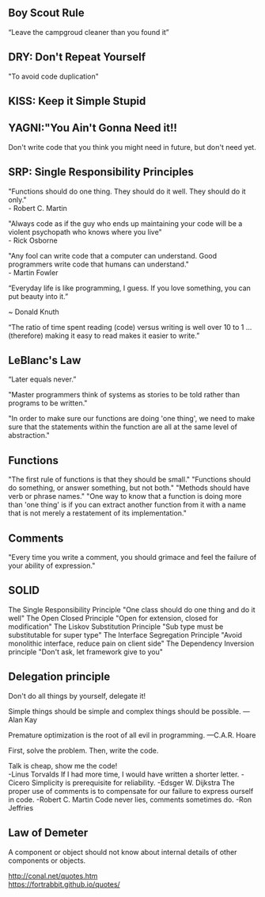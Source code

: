 Boy Scout Rule
---
“Leave the campgroud cleaner than you found it”

DRY: Don't Repeat Yourself 
---
"To avoid code duplication"

KISS: Keep it Simple Stupid
---

YAGNI:"You Ain't Gonna Need it!!
---
Don't write code that you think you might need in future, but don't need yet.

SRP: Single Responsibility Principles
---
"Functions should do one thing. They should do it well. They should do it only."  
 \- Robert C. Martin

"Always code as if the guy who ends up maintaining your code will be a violent psychopath who knows where you live"  
\- Rick Osborne

"Any fool can write code that a computer can understand. Good programmers write code that humans can understand."   
\- Martin Fowler 

“Everyday life is like programming, I guess. If you love something, you can put beauty into it.”

~ Donald Knuth

“The ratio of time spent reading (code) versus writing is well over 10 to 1 ... (therefore) making it easy to read makes it easier to write.”

LeBlanc's Law
---
“Later equals never.”

"Master programmers think of systems as stories to be told rather than programs to be written."

"In order to make sure our functions are doing 'one thing', we need to make sure that the statements within the function are all at the same level of abstraction."


Functions
---
"The first rule of functions is that they should be small."
"Functions should do something, or answer something, but not both."
"Methods should have verb or phrase names."
"One way to know that a function is doing more than 'one thing' is if you can extract another function from it with a name that is not merely a restatement of its implementation."

Comments
---
"Every time you write a comment, you should grimace and feel the failure of your ability of expression."


SOLID
---
The Single Responsibility Principle
 "One class should do one thing and do it well"
The Open Closed Principle
 "Open for extension, closed for modification"
The Liskov Substitution Principle
 "Sub type must be substitutable for super type"
The Interface Segregation Principle
 "Avoid monolithic interface, reduce pain on client side"
The Dependency Inversion principle
 "Don't ask, let framework give to you"

Delegation principle
---
Don't do all things by yourself, delegate it! 

Simple things should be simple and complex things should be possible.
—Alan Kay

Premature optimization is the root of all evil in programming.
—C.A.R. Hoare

First, solve the problem. Then, write the code. 

Talk is cheap, show me the code!  
  \-Linus Torvalds
If I had more time, I would have written a shorter letter.
\-Cicero
Simplicity is prerequisite for reliability.
\-Edsger W. Dijkstra
The proper use of comments is to compensate for our failure to express ourself in code.
\-Robert C. Martin
Code never lies, comments sometimes do.
\-Ron Jeffries


Law of Demeter
---
A component or object should not know about internal details of other components or objects.






http://conal.net/quotes.htm  
https://fortrabbit.github.io/quotes/  








